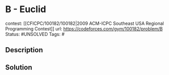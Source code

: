 # B - Euclid

contest: [[CFICPC/100182/100182|2009 ACM-ICPC Southeast USA Regional Programming Contest]]
url: https://codeforces.com/gym/100182/problem/B
Status: #UNSOLVED
Tags: #

## Description

## Solution

